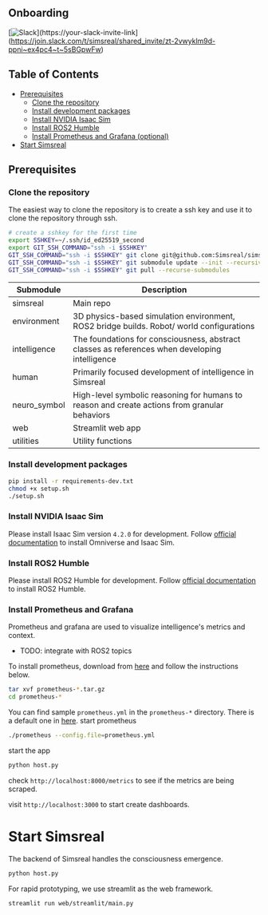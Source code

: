 ## Onboarding
[![Slack](https://img.shields.io/badge/slack-join%20chat-blue.svg)](https://your-slack-invite-link](https://join.slack.com/t/simsreal/shared_invite/zt-2vwyklm9d-ppni~ex4pc4~t~5sBGpwFw)

## Table of Contents
- [Prerequisites](#prerequisites)
  - [Clone the repository](#clone-the-repository)
  - [Install development packages](#install-development-packages)
  - [Install NVIDIA Isaac Sim](#install-nvidia-isaac-sim)
  - [Install ROS2 Humble](#install-ros2-humble)
  - [Install Prometheus and Grafana (optional)](#install-prometheus-and-grafana-optional)
- [Start Simsreal](#start-simsreal)

## Prerequisites

### Clone the repository
The easiest way to clone the repository is to create a ssh key and use it to clone the repository through ssh.
```bash
# create a sshkey for the first time
export SSHKEY=~/.ssh/id_ed25519_second
export GIT_SSH_COMMAND="ssh -i $SSHKEY"
GIT_SSH_COMMAND="ssh -i $SSHKEY" git clone git@github.com:Simsreal/simsreal.git
GIT_SSH_COMMAND="ssh -i $SSHKEY" git submodule update --init --recursive
GIT_SSH_COMMAND="ssh -i $SSHKEY" git pull --recurse-submodules
```

| Submodule | Description |
|-----------|-------------|
| simsreal | Main repo |
| environment | 3D physics-based simulation environment, ROS2 bridge builds. Robot/ world configurations |
| intelligence | The foundations for consciousness, abstract classes as references when developing intelligence |
| human | Primarily focused development of intelligence in Simsreal |
| neuro_symbol | High-level symbolic reasoning for humans to reason and create actions from granular behaviors |
| web | Streamlit web app |
| utilities | Utility functions |

### Install development packages
```bash
pip install -r requirements-dev.txt
chmod +x setup.sh
./setup.sh
```

### Install NVIDIA Isaac Sim
Please install Isaac Sim version `4.2.0` for development.
Follow [official documentation](https://docs.omniverse.nvidia.com/isaacsim/latest/installation/install_workstation.html) to install Omniverse and Isaac Sim.

### Install ROS2 Humble
Please install ROS2 Humble for development.
Follow [official documentation](https://docs.omniverse.nvidia.com/isaacsim/latest/installation/install_ros.html) to install ROS2 Humble.

### Install Prometheus and Grafana
Prometheus and grafana are used to visualize intelligence's metrics and context.
* TODO: integrate with ROS2 topics

To install prometheus, download from [here](https://prometheus.io/download/) and follow the instructions below.

```bash
tar xvf prometheus-*.tar.gz
cd prometheus-*
```
You can find sample `prometheus.yml` in the `prometheus-*` directory. There is a default one in [here](./testing/prometheus.yml).
start prometheus
```bash
./prometheus --config.file=prometheus.yml
```
start the app
```bash
python host.py
```
check `http://localhost:8000/metrics` to see if the metrics are being scraped.


visit `http://localhost:3000` to start create dashboards.

# Start Simsreal
The backend of Simsreal handles the consciousness emergence.
```bash
python host.py
```

For rapid prototyping, we use streamlit as the web framework.
```bash
streamlit run web/streamlit/main.py
```

